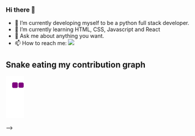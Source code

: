 ### Hi there 👋

- 🔭 I’m currently developing myself to be a python full stack developer.
- 🌱 I’m currently learning HTML, CSS, Javascript and React
- 💬 Ask me about anything you want.
- 📫 How to reach me: <a href="https://www.linkedin.com/in/selin-ertan/" target="blank"><img src="https://cdn.jsdelivr.net/gh/devicons/devicon/icons/linkedin/linkedin-original.svg" style="height: 2rem"/></a> 

## Snake eating my contribution graph 
![snake gif](https://github.com/ertanselin/ertanselin/blob/output/github-contribution-grid-snake.gif)

-->

